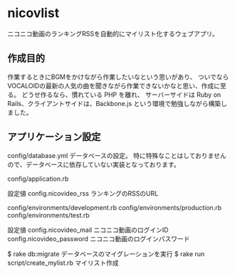 nicovlist
==================================================

ニコニコ動画のランキングRSSを自動的にマイリスト化するウェブアプリ。



作成目的
--------------------------------------------------

作業するときにBGMをかけながら作業したいなという思いがあり、
ついでならVOCALOIDの最新の人気の曲を聞きながら作業できないかなと思い、作成に至る。
どうせ作るなら、慣れている PHP を離れ、
サーバーサイドは Ruby on Rails、クライアントサイドは、Backbone.js という環境で勉強しながら構築しました。



アプリケーション設定
--------------------------------------------------

config/database.yml
データベースの設定。
特に特殊なことはしておりませんので、データベースに依存していない実装となっております。

config/application.rb

設定値
config.nicovideo_rss
ランキングのRSSのURL

config/environments/development.rb
config/environments/production.rb
config/environments/test.rb

設定値
config.nicovideo_mail
ニコニコ動画のログインID
config.nicovideo_password
ニコニコ動画のログインパスワード

$ rake db:migrate
データベースのマイグレーションを実行
$ rake run script/create_mylist.rb
マイリスト作成
